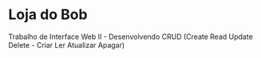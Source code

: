 # Loja do Bob 
Trabalho de Interface Web II - Desenvolvendo CRUD (Create Read Update Delete - Criar Ler Atualizar Apagar)

